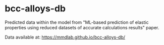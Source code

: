 # bcc-alloys-db
Predicted data within the model from "ML-based prediction of elastic properties using reduced datasets of accurate calculations results" paper.

Data available at: https://mmdlab.github.io/bcc-alloys-db/
